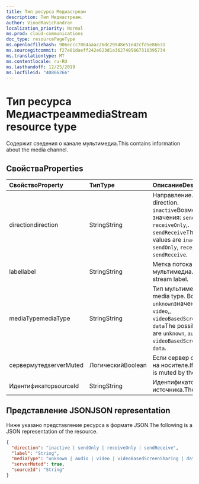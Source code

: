 ```yaml
---
title: Тип ресурса Медиастреам
description: Тип Медиастреам.
author: VinodRavichandran
localization_priority: Normal
ms.prod: cloud-communications
doc_type: resourcePageType
ms.openlocfilehash: 906eccc7004aaac26dc29948e51e42cfd5e86631
ms.sourcegitcommit: f27e81daeff242e623d1a3627405667310395734
ms.translationtype: MT
ms.contentlocale: ru-RU
ms.lasthandoff: 12/25/2019
ms.locfileid: "40866266"
---
```

# <a name="mediastream-resource-type"></a><span data-ttu-id="8efc0-103">Тип ресурса Медиастреам</span><span class="sxs-lookup"><span data-stu-id="8efc0-103">mediaStream resource type</span></span>

<span data-ttu-id="8efc0-104">Содержит сведения о канале мультимедиа.</span><span class="sxs-lookup"><span data-stu-id="8efc0-104">This contains information about the media channel.</span></span>

## <a name="properties"></a><span data-ttu-id="8efc0-105">Свойства</span><span class="sxs-lookup"><span data-stu-id="8efc0-105">Properties</span></span>

| <span data-ttu-id="8efc0-106">Свойство</span><span class="sxs-lookup"><span data-stu-id="8efc0-106">Property</span></span>    | <span data-ttu-id="8efc0-107">Тип</span><span class="sxs-lookup"><span data-stu-id="8efc0-107">Type</span></span>    | <span data-ttu-id="8efc0-108">Описание</span><span class="sxs-lookup"><span data-stu-id="8efc0-108">Description</span></span>                                                                                                   |
| :---------- | :------ | :------------------------------------------------------------------------------------------------------------ |
| <span data-ttu-id="8efc0-109">direction</span><span class="sxs-lookup"><span data-stu-id="8efc0-109">direction</span></span>   | <span data-ttu-id="8efc0-110">String</span><span class="sxs-lookup"><span data-stu-id="8efc0-110">String</span></span>  | <span data-ttu-id="8efc0-111">Направление.</span><span class="sxs-lookup"><span data-stu-id="8efc0-111">The direction.</span></span> <span data-ttu-id="8efc0-112">`inactive`Возможные значения: `sendOnly`,, `receiveOnly`,. `sendReceive`</span><span class="sxs-lookup"><span data-stu-id="8efc0-112">The possible values are `inactive`, `sendOnly`, `receiveOnly`, `sendReceive`.</span></span>                  |
| <span data-ttu-id="8efc0-113">label</span><span class="sxs-lookup"><span data-stu-id="8efc0-113">label</span></span>       | <span data-ttu-id="8efc0-114">String</span><span class="sxs-lookup"><span data-stu-id="8efc0-114">String</span></span>  | <span data-ttu-id="8efc0-115">Метка потока мультимедиа.</span><span class="sxs-lookup"><span data-stu-id="8efc0-115">The media stream label.</span></span>                                                                                       |
| <span data-ttu-id="8efc0-116">mediaType</span><span class="sxs-lookup"><span data-stu-id="8efc0-116">mediaType</span></span>   | <span data-ttu-id="8efc0-117">String</span><span class="sxs-lookup"><span data-stu-id="8efc0-117">String</span></span>  | <span data-ttu-id="8efc0-118">Тип мультимедиа.</span><span class="sxs-lookup"><span data-stu-id="8efc0-118">The media type.</span></span> <span data-ttu-id="8efc0-119">Возможные `unknown`значения:, `audio` `video`,, `videoBasedScreenSharing`,. `data`</span><span class="sxs-lookup"><span data-stu-id="8efc0-119">The possible value are `unknown`, `audio`, `video`, `videoBasedScreenSharing`, `data`.</span></span>        |
| <span data-ttu-id="8efc0-120">сервермутед</span><span class="sxs-lookup"><span data-stu-id="8efc0-120">serverMuted</span></span> | <span data-ttu-id="8efc0-121">Логический</span><span class="sxs-lookup"><span data-stu-id="8efc0-121">Boolean</span></span> | <span data-ttu-id="8efc0-122">Если сервер отключен на носителе.</span><span class="sxs-lookup"><span data-stu-id="8efc0-122">If the media is muted by the server.</span></span>                                                                          |
| <span data-ttu-id="8efc0-123">Идентификатор</span><span class="sxs-lookup"><span data-stu-id="8efc0-123">sourceId</span></span>    | <span data-ttu-id="8efc0-124">String</span><span class="sxs-lookup"><span data-stu-id="8efc0-124">String</span></span>  | <span data-ttu-id="8efc0-125">Идентификатор источника.</span><span class="sxs-lookup"><span data-stu-id="8efc0-125">The source ID.</span></span>                                                                                                |

## <a name="json-representation"></a><span data-ttu-id="8efc0-126">Представление JSON</span><span class="sxs-lookup"><span data-stu-id="8efc0-126">JSON representation</span></span>

<span data-ttu-id="8efc0-127">Ниже указано представление ресурса в формате JSON.</span><span class="sxs-lookup"><span data-stu-id="8efc0-127">The following is a JSON representation of the resource.</span></span>

<!-- {
  "blockType": "resource",
  "optionalProperties": [
    "serverMuted",
    "label"
  ],
  "@odata.type": "microsoft.graph.mediaStream"
}-->
```json
{
  "direction": "inactive | sendOnly | receiveOnly | sendReceive",
  "label": "String",
  "mediaType": "unknown | audio | video | videoBasedScreenSharing | data",
  "serverMuted": true,
  "sourceId": "String"
}
```

<!-- uuid: 8fcb5dbc-d5aa-4681-8e31-b001d5168d79
2015-10-25 14:57:30 UTC -->
<!--
{
  "type": "#page.annotation",
  "description": "mediaStream resource",
  "keywords": "",
  "section": "documentation",
  "tocPath": "",
  "suppressions": []
}
-->

